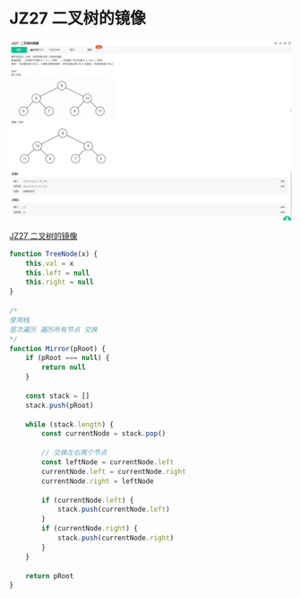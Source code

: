# JZ27 二叉树的镜像

![1](./img/JZ27%20二叉树的镜像%201.jpg)
![2](./img/JZ27%20二叉树的镜像%202.jpg)

[JZ27 二叉树的镜像](https://www.nowcoder.com/practice/a9d0ecbacef9410ca97463e4a5c83be7?tpId=13&tqId=1374963&ru=/exam/oj/ta&qru=/ta/coding-interviews/question-ranking&sourceUrl=%2Fexam%2Foj%2Fta%3FtpId%3D13)

```js
function TreeNode(x) {
	this.val = x
	this.left = null
	this.right = null
}

/* 
使用栈
层次遍历 遍历所有节点 交换
*/
function Mirror(pRoot) {
	if (pRoot === null) {
		return null
	}

	const stack = []
	stack.push(pRoot)

	while (stack.length) {
		const currentNode = stack.pop()

		// 交换左右两个节点
		const leftNode = currentNode.left
		currentNode.left = currentNode.right
		currentNode.right = leftNode

		if (currentNode.left) {
			stack.push(currentNode.left)
		}
		if (currentNode.right) {
			stack.push(currentNode.right)
		}
	}

	return pRoot
}

```
